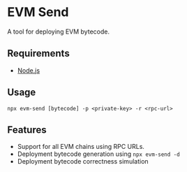 # EVM Send

A tool for deploying EVM bytecode.

## Requirements

- [Node.js](https://nodejs.org/en/)

## Usage

```shell
npx evm-send [bytecode] -p <private-key> -r <rpc-url>
```

## Features

- Support for all EVM chains using RPC URLs.
- Deployment bytecode generation using `npx evm-send -d`
- Deployment bytecode correctness simulation
